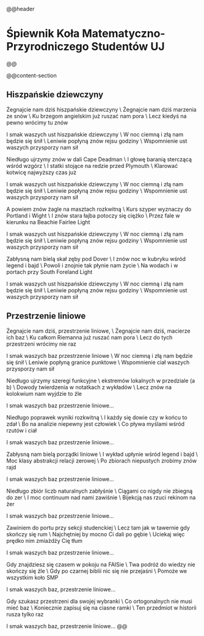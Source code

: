 @@header
# Śpiewnik Koła Matematyczno-Przyrodniczego Studentów UJ
@@

@@content-section
## Hiszpańskie dziewczyny

Żegnajcie nam dziś hiszpańskie dziewczyny  \\
Żegnajcie nam dziś marzenia ze snów  \\
Ku brzegom angielskim już ruszać nam pora  \\
Lecz kiedyś na pewno wrócimy tu znów  


I smak waszych ust hiszpańskie dziewczyny  \\
W noc ciemną i złą nam będzie się śnił  \\
Leniwie popłyną znów rejsu godziny  \\
Wspomnienie ust waszych przysporzy nam sił  


Niedługo ujrzymy znów w dali Cape Deadman  \\
I głowę baranią sterczącą wśród wzgórz  \\
I statki stojące na redzie przed Plymouth  \\
Klarować kotwicę najwyższy czas już  


I smak waszych ust hiszpańskie dziewczyny  \\
W noc ciemną i złą nam będzie się śnił  \\
Leniwie popłyną znów rejsu godziny  \\
Wspomnienie ust waszych przysporzy nam sił  


A powiem znów żagle na masztach rozkwitną  \\
Kurs szyper wyznaczy do Portland i Wight  \\
I znów stara łajba potoczy się ciężko  \\
Przez fale w kierunku na Beachie Fairlee Light  


I smak waszych ust hiszpańskie dziewczyny  \\
W noc ciemną i złą nam będzie się śnił  \\
Leniwie popłyną znów rejsu godziny  \\
Wspomnienie ust waszych przysporzy nam sił  


Zabłysną nam bielą skał zęby pod Dover  \\
I znów noc w kubryku wśród legend i bajd  \\
Powoli i znojnie tak płynie nam życie  \\
Na wodach i w portach przy South Foreland Light  


I smak waszych ust hiszpańskie dziewczyny  \\
W noc ciemną i złą nam będzie się śnił  \\
Leniwie popłyną znów rejsu godziny  \\
Wspomnienie ust waszych przysporzy nam sił




## Przestrzenie liniowe


Żegnajcie nam dziś, przestrzenie liniowe,  \\
Żegnajcie nam dziś, macierze ich baz  \\
Ku całkom Riemanna już ruszać nam pora  \\
Lecz do tych przestrzeni wrócimy nie raz  


I smak waszych baz przestrzenie liniowe  \\
W noc ciemną i złą nam będzie się śnił  \\
Leniwie popłyną granice punktowe  \\
Wspomnienie ciał waszych przysporzy nam sił  


Niedługo ujrzymy szeregi funkcyjne  \\
ekstremów lokalnych w przedziale (a b)  \\
Dowody twierdzenia w notatkach z wykładów  \\
Lecz znów na kolokwium nam wyjdzie to źle  


I smak waszych baz przestrzenie liniowe...  


Niedługo poprawek wyniki rozkwitną  \\
I każdy się dowie czy w końcu to zdał  \\
Bo na analizie niepewny jest człowiek  \\
Co pływa myślami wśród rzutów i ciał  


I smak waszych baz przestrzenie liniowe...  


Zabłysną nam bielą porządki liniowe  \\
I wykład upłynie wśród legend i bajd  \\
Moc klasy abstrakcji relacji zerowej  \\
Po zbiorach niepustych zrobimy znów rajd  


I smak waszych baz przestrzenie liniowe...  


Niedługo zbiór liczb naturalnych zabłyśnie  \\
Ciągami co nigdy nie zbiegną do zer  \\
I moc continuum nad nami zawiśnie  \\
Bijekcją nas rzuci rekinom na żer  


I smak waszych baz przestrzenie liniowe...


Zawiniem do portu przy sekcji studenckiej  \\
Lecz tam jak w tawernie gdy skończy się rum  \\
Najchętniej by mocno Ci dali po gębie  \\
Uciekaj więc prędko nim zmiażdży Cię tłum  


I smak waszych baz przestrzenie liniowe...  


Gdy znajdziesz się czasem w pokoju na FAISie  \\
Twa podróż do wiedzy nie skończy się źle  \\
Gdy po czarnej biblii nic się nie przejaśni  \\
Pomoże we wszystkim koło SMP  


I smak waszych baz, przestrzenie liniowe...  


Gdy szukasz przestrzeni dla swojej wybranki  \\
Co ortogonalnych nie musi mieć baz  \\
Koniecznie zapisuj się na ciasne ramki  \\
Ten przedmiot w historii rusza tylko raz  


I smak waszych baz, przestrzenie liniowe...
@@

